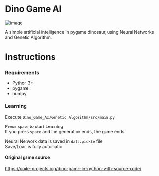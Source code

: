 # Dino Game AI
![image](https://user-images.githubusercontent.com/48395704/59141293-04a5c680-89e5-11e9-9095-9886cf104f27.png)

A simple artificial intelligence in pygame dinosaur, using Neural Networks and Genetic Algorithm. 

# Instructions 
### Requirements   
- Python 3+
- pygame
- numpy

### Learning  
Execute <code>Dino_Game_AI/Genetic Algorithm/src/main.py</code> 
   
Press <code>space</code> to start Learning  
If you press <code>space</code>  and the generation ends, the game ends   
    
Neural Network data is saved in <code>data.pickle</code> file  
Save/Load is fully automatic  

#### Original game source   
https://code-projects.org/dino-game-in-python-with-source-code/
